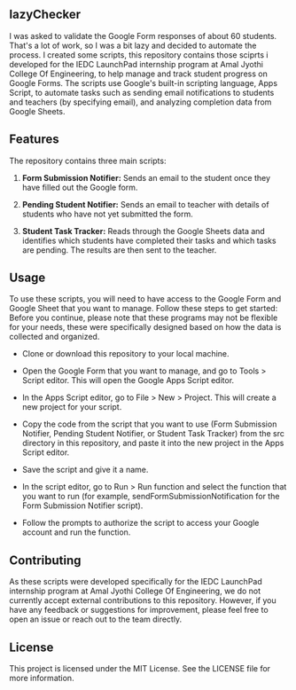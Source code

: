 ## lazyChecker
I was asked to validate the Google Form responses of about 60 students. That's a lot of work, so I was a bit lazy and decided to automate the process. I created some scripts, this repository contains those sciprts i developed for the IEDC LaunchPad internship program at Amal Jyothi College Of Engineering, to help manage and track student progress on Google Forms. The scripts use Google's built-in scripting language, Apps Script, to automate tasks such as sending email notifications to students and teachers (by specifying email), and analyzing completion data from Google Sheets.

## Features
The repository contains three main scripts:

1. **Form Submission Notifier:** Sends an email to the student once they have filled out the Google form.

2. **Pending Student Notifier:** Sends an email to teacher with details of students who have not yet submitted the form.

3. **Student Task Tracker:** Reads through the Google Sheets data and identifies which students have completed their tasks and which tasks are pending. The results are then sent to the teacher.

## Usage
To use these scripts, you will need to have access to the Google Form and Google Sheet that you want to manage. Follow these steps to get started:
Before you continue, please note that these programs may not be flexible for your needs, these were specifically designed based on how the data is collected and organized. 

- Clone or download this repository to your local machine.

- Open the Google Form that you want to manage, and go to Tools > Script editor. This will open the Google Apps Script editor.

- In the Apps Script editor, go to File > New > Project. This will create a new project for your script.

- Copy the code from the script that you want to use (Form Submission Notifier, Pending Student Notifier, or Student Task Tracker) from the src directory in this repository, and paste it into the new project in the Apps Script editor.

- Save the script and give it a name.

- In the script editor, go to Run > Run function and select the function that you want to run (for example, sendFormSubmissionNotification for the Form Submission Notifier script).

- Follow the prompts to authorize the script to access your Google account and run the function.

## Contributing
As these scripts were developed specifically for the IEDC LaunchPad internship program at Amal Jyothi College Of Engineering, we do not currently accept external contributions to this repository. However, if you have any feedback or suggestions for improvement, please feel free to open an issue or reach out to the team directly.

## License
This project is licensed under the MIT License. See the LICENSE file for more information.






